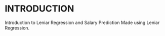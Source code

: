 # INTRODUCTION

Introduction to Leniar Regression and
Salary Prediction Made using Leniar Regression.